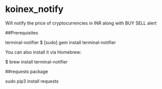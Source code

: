 # koinex_notify
Will notify the price of cryptocurrencies in INR along with BUY SELL alert

##Prerequisites

terminal-notifier
$ [sudo] gem install terminal-notifier

You can also install it via Homebrew:

$ brew install terminal-notifier

##requests package

sudo pip3 install requests
